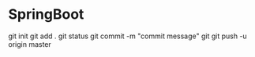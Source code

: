 # SpringBoot
git init
git add .
git status
git commit -m "commit message"
git 
git push -u origin master
